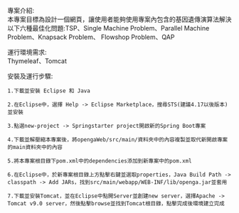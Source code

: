 專案介紹:    
    本專案目標為設計一個網頁，讓使用者能夠使用專案內包含的基因遺傳演算法解決以下六種最佳化問題:TSP、Single Machine Problem、Parallel Machine Problem、Knapsack Problem、
    Flowshop Problem、QAP


運行環境需求:    
    Thymeleaf、Tomcat

安裝及運行步驟:    

    1.下載並安裝 Eclipse 和 Java   
    
    2.在Eclipse中，選擇 Help -> Eclipse Marketplace，搜尋STS(建議4.17以後版本)並安裝    
    
    3.點選new-project -> Springstarter project開啟新的Spring Boot專案    
    
    4.下載並解壓縮本專案後，將opengaWeb/src/main/資料夾中的內容複製並取代新開啟專案的main資料夾中的內容    
    
    5.將本專案根目錄下pom.xml中的dependencies添加到新專案中的pom.xml    
    
    6.在Eclipse中，於新專案根目錄上方點擊右鍵並選取properties，Java Build Path -> classpath -> Add JARs，找到src/main/webapp/WEB-INF/lib/openga.jar並套用    
    
    7.下載並安裝Tomcat，並在Eclipse中點開Server並創建new server，選擇Apache -> Tomcat v9.0 server，然後點擊browse並找到Tomcat根目錄，點擊完成後環境建立完成
